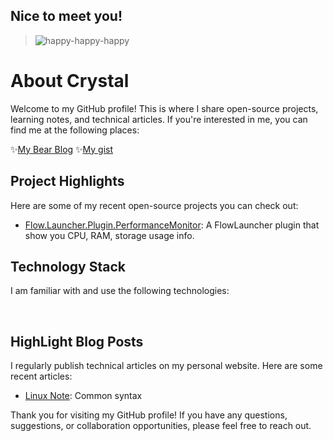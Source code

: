 ## Nice to meet you!
>![happy-happy-happy](https://i.imgur.com/HpW3nEv.gif)


# About Crystal
Welcome to my GitHub profile! This is where I share open-source projects, learning notes, and technical articles. If you're interested in me, you can find me at the following places:

✨[My Bear Blog](https://x200706.bearblog.dev/) ✨[My gist](https://gist.github.com/x200706)

## Project Highlights

Here are some of my recent open-source projects you can check out:

- [Flow.Launcher.Plugin.PerformanceMonitor](https://github.com/x200706/Flow.Launcher.Plugin.PerformanceMonitor): A FlowLauncher plugin that show you CPU, RAM, storage usage info.

## Technology Stack

I am familiar with and use the following technologies:

<img src="https://img.shields.io/badge/Laravel-FF2D20?style=for-the-badge&amp;logo=laravel&amp;logoColor=white" alt=""> <img src="https://img.shields.io/badge/Udemy-EC5252?style=for-the-badge&amp;logo=Udemy&amp;logoColor=white" alt=""> <img src="https://img.shields.io/badge/Ubuntu-E95420?style=for-the-badge&amp;logo=ubuntu&amp;logoColor=white" alt=""> <img src="https://img.shields.io/badge/Postman-FF6C37?style=for-the-badge&amp;logo=Postman&amp;logoColor=white" alt=""> <img src="https://img.shields.io/badge/Python-FFD43B?style=for-the-badge&amp;logo=python&amp;logoColor=blue" alt=""> <img src="https://img.shields.io/badge/Nginx-009639?style=for-the-badge&amp;logo=nginx&amp;logoColor=white" alt=""> <img src="https://img.shields.io/badge/Spring-6DB33F?style=for-the-badge&amp;logo=spring&amp;logoColor=white" alt=""> <img src="https://img.shields.io/badge/NeoVim-%2357A143.svg?&amp;style=for-the-badge&amp;logo=neovim&amp;logoColor=white" alt=""> <img src="https://img.shields.io/badge/Visual_Studio_Code-0078D4?style=for-the-badge&amp;logo=visual%20studio%20code&amp;logoColor=white" alt=""> <img src="https://img.shields.io/badge/PostgreSQL-316192?style=for-the-badge&amp;logo=postgresql&amp;logoColor=white" alt=""> <img src="https://img.shields.io/badge/Django-092E20?style=for-the-badge&amp;logo=django&amp;logoColor=green" alt=""> <img src="https://img.shields.io/badge/prettier-1A2C34?style=for-the-badge&amp;logo=prettier&amp;logoColor=F7BA3E" alt=""> <img src="https://img.shields.io/badge/Supabase-181818?style=for-the-badge&amp;logo=supabase&amp;logoColor=white" alt=""> <img src="https://img.shields.io/badge/Markdown-000000?style=for-the-badge&amp;logo=markdown&amp;logoColor=white" alt=""> <img src="https://img.shields.io/badge/IntelliJ_IDEA-000000.svg?style=for-the-badge&amp;logo=intellij-idea&amp;logoColor=white" alt=""> <img src="https://img.shields.io/badge/GitHub-100000?style=for-the-badge&amp;logo=github&amp;logoColor=white" alt=""> <img src="https://img.shields.io/badge/replit-667881?style=for-the-badge&amp;logo=replit&amp;logoColor=white" alt=""> <img src="https://img.shields.io/badge/sublime_text-%23575757.svg?&amp;style=for-the-badge&amp;logo=sublime-text&amp;logoColor=important" alt=""> 

## HighLight Blog Posts

I regularly publish technical articles on my personal website. Here are some recent articles:

- [Linux Note](https://x200706.netlify.app/2023/08/01/20230407%E6%88%91%E7%9C%9F%E7%9A%84%E8%A6%81%E5%A5%BD%E5%A5%BD%E5%AD%B8linux%E3%80%82/): Common syntax

Thank you for visiting my GitHub profile! If you have any questions, suggestions, or collaboration opportunities, please feel free to reach out.
